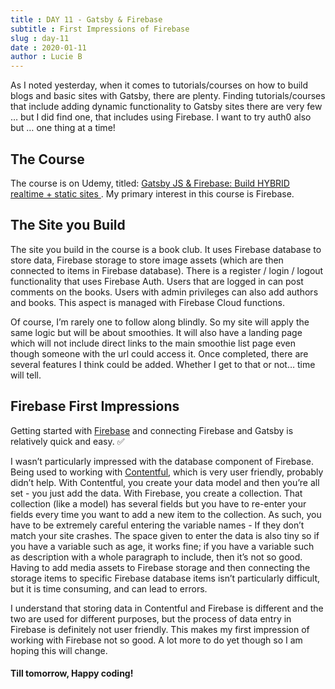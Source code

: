 ```yaml
---
title : DAY 11 - Gatsby & Firebase 
subtitle : First Impressions of Firebase
slug : day-11
date : 2020-01-11
author : Lucie B
---
```


As I noted yesterday, when it comes to tutorials/courses on how to build blogs and basic sites with Gatsby, there are plenty. Finding tutorials/courses that include adding dynamic functionality to Gatsby sites there are very few … but I did find one, that includes using Firebase. I want to try auth0 also but … one thing at a time!

## The Course

The course is on Udemy, titled: [Gatsby JS & Firebase: Build HYBRID realtime + static sites
](https://www.udemy.com/course/gatsby-js-firebase-hybrid-realtime-static-sites/). My primary interest in this course is Firebase. 

## The Site you Build

The site you build in the course is a book club. It uses Firebase database to store data, Firebase storage to store image assets (which are then connected to items in Firebase database). There is a register / login / logout functionality that uses Firebase Auth. Users that are logged in can post comments on the books. Users with admin privileges can also add authors and books. This aspect is managed with Firebase Cloud functions. 

Of course, I’m rarely one to follow along blindly. So my site will apply the same logic but will be about smoothies. It will also have a landing page which will not include direct links to the main smoothie list page even though someone with the url could access it. Once completed, there are several features I think could be added. Whether I get to that or not… time will tell.

## Firebase First Impressions

Getting started with [Firebase](https://firebase.google.com/docs/auth/) and connecting Firebase and Gatsby is relatively quick and easy. ✅ 

I wasn’t particularly impressed with the database component of Firebase. Being used to working with [Contentful](https://www.contentful.com/), which is very user friendly, probably didn’t help. With Contentful, you create your data model and then you’re all set - you just add the data. With Firebase, you create a collection. That collection (like a model) has several fields but you have to re-enter your fields every time you want to add a new item to the collection. As such, you have to be extremely careful entering the variable names - If they don’t match your site crashes. The space given to enter the data is also tiny so if you have a variable such as age, it works fine; if you have a variable such as description with a whole paragraph to include, then it’s not so good. Having to add media assets to Firebase storage and then connecting the storage items to specific Firebase database items isn’t particularly difficult, but it is time consuming, and can lead to errors. 

I understand that storing data in Contentful and Firebase is different and the two are used for different purposes, but the process of data entry in Firebase is definitely not user friendly. This makes my first impression of working with Firebase not so good. A lot more to do yet though so I am hoping this will change.

#### Till tomorrow, Happy coding! 